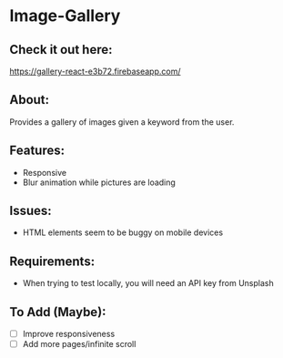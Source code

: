 # Image-Gallery

## Check it out here:
https://gallery-react-e3b72.firebaseapp.com/

## About:
Provides a gallery of images given a keyword from the user.

## Features:
- Responsive
- Blur animation while pictures are loading

## Issues:
- HTML elements seem to be buggy on mobile devices

## Requirements:
- When trying to test locally, you will need an API key from Unsplash
 
## To Add (Maybe):
- [ ] Improve responsiveness
- [ ] Add more pages/infinite scroll
